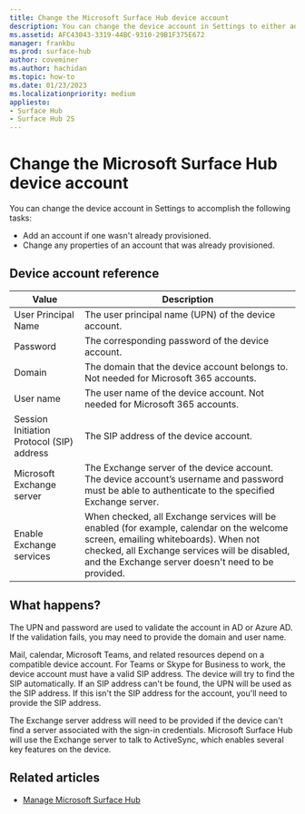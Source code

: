 ```yaml
---
title: Change the Microsoft Surface Hub device account
description: You can change the device account in Settings to either add an account if one wasn't already provisioned, or to change any properties of an account that was already provisioned.
ms.assetid: AFC43043-3319-44BC-9310-29B1F375E672
manager: frankbu
ms.prod: surface-hub
author: coveminer
ms.author: hachidan
ms.topic: how-to
ms.date: 01/23/2023
ms.localizationpriority: medium
appliesto:
- Surface Hub
- Surface Hub 2S
---
```


# Change the Microsoft Surface Hub device account


You can change the device account in Settings to accomplish the following tasks:

- Add an account if one wasn't already provisioned.
- Change any properties of an account that was already provisioned.

## Device account reference


| Value                                     | Description                                                                                                                                                                                                                              |
| ----------------------------------------- | ---------------------------------------------------------------------------------------------------------------------------------------------------------------------------------------------------------------------------------------- |
| User Principal Name                       | The user principal name (UPN) of the device account.                                                                                                                                                                                     |
| Password                                  | The corresponding password of the device account.                                                                                                                                                                                        |
| Domain                                    | The domain that the device account belongs to. Not needed for Microsoft 365 accounts.                                                                                                                          |
| User name                                 | The user name of the device account. Not needed for Microsoft 365 accounts.                                                                                                                                 |
| Session Initiation Protocol (SIP) address | The SIP address of the device account.                                                                                                                                                                                                   |
| Microsoft Exchange server                 | The Exchange server of the device account. The device account’s username and password must be able to authenticate to the specified Exchange server.                                                                             |
| Enable Exchange services                  | When checked, all Exchange services will be enabled (for example, calendar on the welcome screen, emailing whiteboards). When not checked, all Exchange services will be disabled, and the Exchange server doesn't need to be provided. |


## What happens?

The UPN and password are used to validate the account in AD or Azure AD. If the validation fails, you may need to provide the domain and user name.

Mail, calendar, Microsoft Teams, and related resources depend on a compatible device account. For Teams or Skype for Business to work, the device account must have a valid SIP address. The device will try to find the SIP automatically. If an SIP address can't be found, the UPN will be used as the SIP address. If this isn't the SIP address for the account, you'll need to provide the SIP address.

The Exchange server address will need to be provided if the device can't find a server associated with the sign-in credentials. Microsoft Surface Hub will use the Exchange server to talk to ActiveSync, which enables several key features on the device.

## Related articles

- [Manage Microsoft Surface Hub](manage-surface-hub.md)
